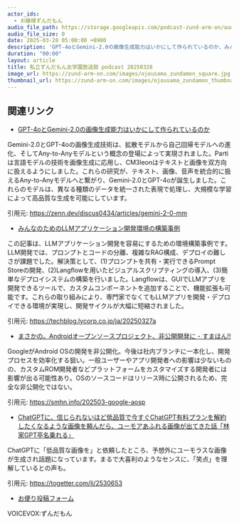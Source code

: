 ```yaml
---
actor_ids:
  - お嬢様ずんだもん
audio_file_path: https://storage.googleapis.com/podcast-zund-arm-on/audio/私立ずんだもん女学園放送部_podcast_20250328.mp3
audio_file_size: 0
date: 2025-03-28 05:00:00 +0900
description: 'GPT-4oとGemini-2.0の画像生成能力はいかにして作られているのか、みんなのためのLLMアプリケーション開発環境の構築事例、まさかの。Androidオープンソースプロジェクト、非公開開発に - すまほん!!、ChatGPTに、信じられないほど低品質で今すぐChatGPT有料プランを解約したくなるような画像を頼んだら、ユーモアあふれる画像が出てきた話「林家GPT亭名乗れる」'
duration: "00:00"
layout: article
title: 私立ずんだもん女学園放送部 podcast 20250328
image_url: https://zund-arm-on.com/images/ojousama_zundamon_square.jpg
thumbnail_url: https://zund-arm-on.com/images/ojousama_zundamon_thumbnail.jpg
---
```


## 関連リンク


- [GPT-4oとGemini-2.0の画像生成能力はいかにして作られているのか](https://zenn.dev/discus0434/articles/gemini-2-0-mm)  


Gemini-2.0とGPT-4oの画像生成技術は、拡散モデルから自己回帰モデルへの進化、そしてAny-to-Anyモデルという概念の登場によって実現されました。Partiは言語モデルの技術を画像生成に応用し、CM3leonはテキストと画像を双方向に扱えるようにしました。これらの研究が、テキスト、画像、音声を統合的に扱えるAny-to-Anyモデルへと繋がり、Gemini-2.0とGPT-4oが誕生しました。これらのモデルは、異なる種類のデータを統一された表現で処理し、大規模な学習によって高品質な生成を可能にしています。


引用元: https://zenn.dev/discus0434/articles/gemini-2-0-mm


- [みんなのためのLLMアプリケーション開発環境の構築事例](https://techblog.lycorp.co.jp/ja/20250327a)  


この記事は、LLMアプリケーション開発を容易にするための環境構築事例です。LLM開発では、プロンプトとコードの分離、複雑なRAG構成、デプロイの難しさが課題でした。解決策として、(1)プロンプトを共有・実行できるPrompt Storeの開発、(2)Langflowを用いたビジュアルスクリプティングの導入、(3)簡単なデプロイシステムの構築を行いました。Langflowは、GUIでLLMアプリを開発できるツールで、カスタムコンポーネントを追加することで、機能拡張も可能です。これらの取り組みにより、専門家でなくてもLLMアプリを開発・デプロイできる環境が実現し、開発サイクルが大幅に短縮されました。


引用元: https://techblog.lycorp.co.jp/ja/20250327a


- [まさかの。Androidオープンソースプロジェクト、非公開開発に - すまほん!!](https://smhn.info/202503-google-aosp)  


GoogleがAndroid OSの開発を非公開化。今後は社内ブランチに一本化し、開発プロセスを効率化する狙い。一般ユーザーやアプリ開発者への影響は少ないものの、カスタムROM開発者などプラットフォームをカスタマイズする開発者には影響が出る可能性あり。OSのソースコードはリリース時に公開されるため、完全な非公開化ではない。


引用元: https://smhn.info/202503-google-aosp


- [ChatGPTに、信じられないほど低品質で今すぐChatGPT有料プランを解約したくなるような画像を頼んだら、ユーモアあふれる画像が出てきた話「林家GPT亭名乗れる」](https://togetter.com/li/2530653)  


ChatGPTに「低品質な画像を」と依頼したところ、予想外にユーモラスな画像が生成され話題になっています。まるで大喜利のようなセンスに、「笑点」を理解しているとの声も。


引用元: https://togetter.com/li/2530653



- [お便り投稿フォーム](https://forms.gle/ffg4JTfqdiqK62qf9)

VOICEVOX:ずんだもん
